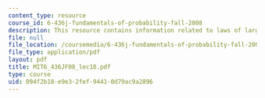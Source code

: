 ```yaml
---
content_type: resource
course_id: 6-436j-fundamentals-of-probability-fall-2008
description: This resource contains information related to laws of large numbers.
file: null
file_location: /coursemedia/6-436j-fundamentals-of-probability-fall-2008/094f2b18e9e32fef94410d79ac9a2896_MIT6_436JF08_lec18.pdf
file_type: application/pdf
layout: pdf
title: MIT6_436JF08_lec18.pdf
type: course
uid: 094f2b18-e9e3-2fef-9441-0d79ac9a2896
---
```

